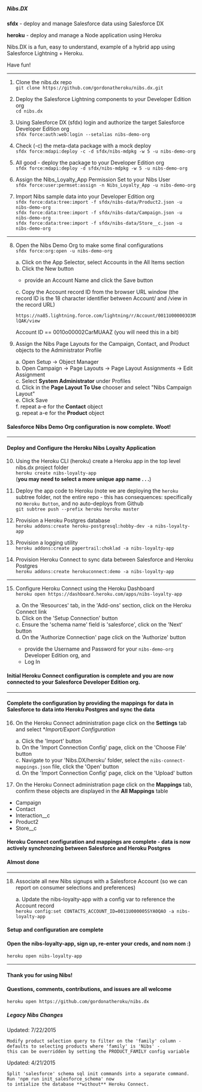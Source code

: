 ##### Nibs.DX

**sfdx** - deploy and manage Salesforce data using Salesforce DX

**heroku** - deploy and manage a Node application using Heroku

Nibs.DX is a fun, easy to understand, example of a hybrid app using Salesforce Lightning + Heroku.

Have fun!

---
1. Clone the nibs.dx repo  
`git clone https://github.com/gordonatheroku/nibs.dx.git`

2. Deploy the Salesforce Lightning components to your Developer Edition org  
`cd nibs.dx`  

3. Using Salesforce DX (sfdx) login and authorize the target Salesforce Developer Edition org  
`sfdx force:auth:web:login --setalias nibs-demo-org`

4. Check (-c) the meta-data package with a mock deploy  
`sfdx force:mdapi:deploy -c -d sfdx/nibs-mdpkg -w 5 -u nibs-demo-org`

5. All good - deploy the package to your Developer Edition org  
`sfdx force:mdapi:deploy -d sfdx/nibs-mdpkg -w 5 -u nibs-demo-org`

6. Assign the Nibs_Loyalty_App Permission Set to your Nibs User  
`sfdx force:user:permset:assign -n Nibs_Loyalty_App -u nibs-demo-org`

7. Import Nibs sample data into your Developer Edition org  
`sfdx force:data:tree:import -f sfdx/nibs-data/Product2.json -u nibs-demo-org`  
`sfdx force:data:tree:import -f sfdx/nibs-data/Campaign.json -u nibs-demo-org`  
`sfdx force:data:tree:import -f sfdx/nibs-data/Store__c.json -u nibs-demo-org`

---
8. Open the Nibs Demo Org to make some final configurations  
`sfdx force:org:open -u nibs-demo-org`  

    a. Click on the App Selector, select Accounts in the All Items section  
    b. Click the New button  
    - provide an Account Name and click the Save button  
    
    c. Copy the Account record ID from the browser URL window (the record ID is the 18 character identifier between Account/ and /view in the record URL)
    
    `https://na85.lightning.force.com/lightning/r/Account/0011U000003O3MlQAK/view`

    Account ID == 0010o00002CarMUAAZ (you will need this in a bit)

9. Assign the Nibs Page Layouts for the Campaign, Contact, and Product objects to the Administrator Profile  

    a. Open Setup -> Object Manager  
    b. Open Campaign -> Page Layouts -> Page Layout Assignments -> Edit Assignment  
    c. Select **System Administrator** under Profiles  
    d. Click in the **Page Layout To Use** chooser and select "Nibs Campaign Layout"  
    e. Click Save  
    f. repeat a-e for the **Contact** object  
    g. repeat a-e for the **Product** object

#### Salesforce Nibs Demo Org configuration is now complete. Woot!

--- 

#### Deploy and Configure the Heroku Nibs Loyalty Application

10. Using the Heroku CLI (heroku) create a Heroku app in the top level nibs.dx project folder  
`heroku create nibs-loyalty-app`  
(**you may need to select a more unique app name . . .**)

11. Deploy the app code to Heroku (note we are deploying the `heroku` subtree folder, not the entire repo - this has consequences: specifically no `Heroku Button`, and no auto-deploys from Github  
`git subtree push --prefix heroku heroku master`

12. Provision a Heroku Postgres database  
`heroku addons:create heroku-postgresql:hobby-dev -a nibs-loyalty-app`

13. Provision a logging utility  
`heroku addons:create papertrail:choklad -a nibs-loyalty-app`

14. Provision Heroku Connect to sync data between Salesforce and Heroku Postgres  
`heroku addons:create herokuconnect:demo -a nibs-loyalty-app`

---
15. Configure Heroku Connect using the Heroku Dashboard  
`heroku open https://dashboard.heroku.com/apps/nibs-loyalty-app`

    a. On the 'Resources' tab, in the 'Add-ons' section, click on the Heroku Connect link  
    b. Click on the 'Setup Connection' button  
    c. Ensure the 'schema name' field is 'salesforce', click on the 'Next' button  
    d. On the 'Authorize Connection' page click on the 'Authorize' button  
    - provide the Username and Password for your `nibs-demo-org` Developer Edition org, and
    - Log In

#### Initial Heroku Connect configuration is complete and you are now connected to your Salesforce Developer Edition org. 
---
#### Complete the configuration by providing the mappings for data in Salesforce to data into Heroku Postgres and sync the data

16. On the Heroku Connect administration page click on the **Settings** tab and select **Import/Export Configuration*

    a. Click the 'Import' button  
    b. On the 'Import Connection Config' page, click on the 'Choose File' button  
    c. Navigate to your 'Nibs.DX/heroku' folder, select the `nibs-connect-mappings.json` file, click the 'Open' button  
    d. On the 'Import Connection Config' page, click on the 'Upload' button

17. On the Heroku Connect administration page click on the **Mappings** tab, confirm these objects are displayed in the **All Mappings** table  

- Campaign
- Contact
- Interaction__c
- Product2
- Store__c

#### Heroku Connect configuration and mappings are complete - data is now actively synchronzing between Salesforce and Heroku Postgres
#### Almost done

---
18. Associate all new Nibs signups with a Salesforce Account (so we can report on consumer selections and preferences)

    a. Update the nibs-loyalty-app with a config var to reference the Account record  
    `heroku config:set CONTACTS_ACCOUNT_ID=0011U000005SYA0QAO -a nibs-loyalty-app`

#### Setup and configuration are complete

#### Open the nibs-loyalty-app, sign up, re-enter your creds, and nom nom :)

`heroku open nibs-loyalty-app`

---
#### Thank you for using Nibs!
#### Questions, comments, contributions, and issues are all welcome

`heroku open https://github.com/gordonatheroku/nibs.dx`

##### Legacy Nibs Changes

Updated: 7/22/2015

    Modify product selection query to filter on the 'family' column - defaults to selecting products where 'family' is 'Nibs' - 
    this can be overridden by setting the PRODUCT_FAMILY config variable
    
Updated: 4/21/2015

    Split 'salesforce' schema sql init commands into a separate command. Run 'npm run init_salesforce_schema' now
    to intialize the database **without** Heroku Connect.
    
